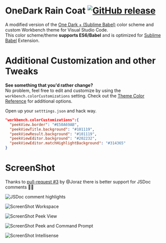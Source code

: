 # OneDark Rain Coat [![GitHub release](https://img.shields.io/github/release/ginfuru/vscode-onedark-raincoat.svg)](https://github.com/ginfuru/vscode-onedark-raincoat/releases)
A modified version of the [One Dark + (Sublime Babel)](https://marketplace.visualstudio.com/items?itemName=joshpeng.theme-onedark-sublime) color scheme and custom Workbench theme for Visual Studio Code.<br>
This color scheme/theme **supports ES6/Babel** and is optimized for [Sublime Babel](https://marketplace.visualstudio.com/items?itemName=joshpeng.sublime-babel-vscode) Extension.

# Additional Customization and other Tweaks
**See something that you'd rather change?**<br>
No problem, feel free to edit and customize by using the `workbench.colorCustomizations` setting. Check out the [Theme Color Reference](https://code.visualstudio.com/docs/getstarted/theme-color-reference) for additional options.

Open up your `setttings.json` and hack way.

```json
"workbench.colorCustomizations":{
  "peekView.border": "#E50A69AB",
  "peekViewTitle.background": "#101119",
  "peekViewResult.background": "#101119",
  "peekViewEditor.background": "#202232",
  "peekViewEditor.matchHighlightBackground": "#314365"
}
```

# ScreenShot
Thanks to [pull-request #3](https://github.com/ginfuru/vscode-onedark-raincoat/pull/3) by @Joraz there is better support for JSDoc comments 👍🏼

![JSDoc comment highlights](https://user-images.githubusercontent.com/6012242/26871893-9eb41772-4b6c-11e7-9db1-e60715fe7cc7.png)

![ScreenShot Workspace](https://raw.github.com/ginfuru/vscode-onedark-raincoat/master/images/screenshotA.png)

![ScreenShot Peek View](https://raw.github.com/ginfuru/vscode-onedark-raincoat/master/images/screenshotB.png)

![ScreenShot Peek and Command Prompt](https://raw.github.com/ginfuru/vscode-onedark-raincoat/master/images/screenshotC.png)

![ScreenShot Intellisense](https://raw.github.com/ginfuru/vscode-onedark-raincoat/master/images/ScreenShotD.png)
